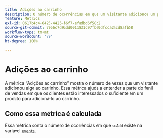 ```yaml
---
title: Adições ao carrinho
description: O número de ocorrências em que um visitante adicionou um produto ao carrinho.
feature: Metrics
exl-id: 0617b4c4-6425-4425-b6f7-efadbd6f58b2
source-git-commit: 7966c7d9add0011831c97fbe0dfcca2acd8afb58
workflow-type: tm+mt
source-wordcount: '79'
ht-degree: 100%

---
```


# Adições ao carrinho

A métrica “Adições ao carrinho” mostra o número de vezes que um visitante adicionou algo ao carrinho. Essa métrica ajuda a entender a parte do funil de vendas em que os clientes estão interessados o suficiente em um produto para adicioná-lo ao carrinho.

## Como essa métrica é calculada

Essa métrica conta o número de ocorrências em que `scAdd` existe na variável [`events`](/help/implement/vars/page-vars/events/events-overview.md).
